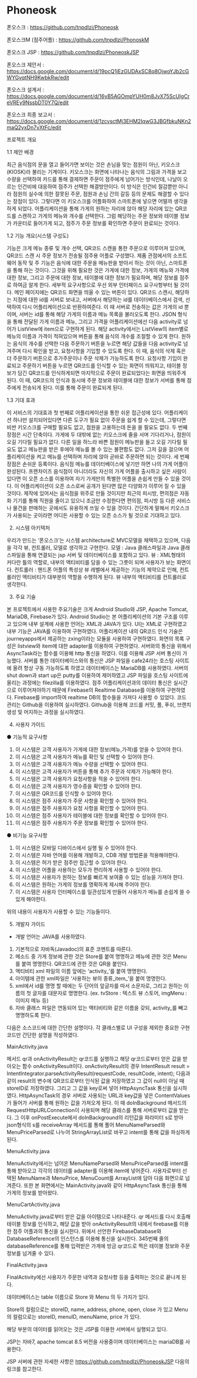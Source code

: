 # Phoneosk

폰오스크 : https://github.com/tnpdlzi/Phoneosk

폰오스크M (점주어플) : https://github.com/tnpdlzi/PhonoskM

폰오스크 JSP : https://github.com/tnpdlzi/PhoneoskJSP

폰오스크 제안서 : https://docs.google.com/document/d/19pcQ1jEzGUDAxSC8q8OjwoYJb2cGWYGvqtNH9KwbkRw/edit

폰오스크 설계서 : https://docs.google.com/document/d/16yB5AGOmpYUH0m8JvX75ScUIgCreVREy9NssbDT0Y7Q/edit

폰오스크 최종 보고서 : https://docs.google.com/document/d/1zcvsctMj3EHM2IqwG3JBGfbkuNKn2maQ2yxDn7vXtFc/edit


프로젝트 개요

1.1 제안 배경


 최근 음식점의 문을 열고 들어가면 보이는 것은 손님을 맞는 점원이 아닌, 키오스크(KIOSK)라 불리는 기계이다. 키오스크는 화면에 나타나는 음식의 그림과 가격을 보고 수량을 선택하여 카드를 통해 결제하면 주문이 점주에게 넘어가는 방식인데, 나날이 오르는 인건비에 대응하여 점주가 선택한 해결방안이다. 이 방식은 인건비 절감뿐만 아니라 점원의 실수에 의한 잘못된 주문, 점원과 손님 간의 갈등 등의 문제도 해결할 수 있다는 장점이 있다. 그렇다면 이 키오스크를 어플화하여 스마트폰에 넣으면 어떨까 생각을 하게 되었다. 어플리케이션을 통해 가게의 원하는 자리에 앉아 해당 자리에 있는 QR코드를 스캔하고 가게의 메뉴와 개수를 선택한다. 그럼 해당하는 주문 정보와 테이블 정보가 카운터로 들어가게 되고, 점주가 주문 정보를 확인하면 주문이 완료되는 것이다.
 
 
1.2 기능 개요(시스템 구성도)

  
  기능은 크게 메뉴 종류 및 개수 선택, QR코드 스캔을 통한 주문으로 이루어져 있으며, QR코드 스캔 시 주문 정보가 전송될 점주용 어플로 구성했다. 
  제품 관점에서의 소프트웨어 동작 및 주 기능은 음식에 대한 주문을 메뉴판을 받아서 하는 것이 아닌, 스마트폰을 통해 하는 것이다. 그것을 위해 필요한 것은 가게에 대한 정보, 가게의 메뉴와 가격에 대한 정보, 그리고 주문에 대한 정보, 테이블에 대한 정보가 필요하며, 해당 정보를 점주로 하여금 알게 한다.
  세부적 요구사항으로 우선 외부 인터페이스 요구사항부터 될 것이다. 메인 페이지에는 QR코드 화면을 띄울 수 있는 버튼이 있다. QR코드 스캔시, 해당하는 지점에 대한 id를 서버로 보내고, 서버에서 해당하는 id를 데이터베이스에서 검색, 선택하여 다시 어플리케이션으로 반환하여준다.
  이 때 서버로 전송하는 값은 가게의 id 뿐이며, 서버는 id를 통해 해당 가게의 이름과 메뉴 목록을 불러오도록 한다. JSON 형식을 통해 전달된 가게 이름과 메뉴, 그리고 가격을 어플리케이션에선 다음 activity로 넘어가 ListView에 item으로 구현하게 된다.
  해당 activity에서는 ListView의 item별로 메뉴의 이름과 가격이 적혀있으며 버튼을 통해 음식의 개수를 조절할 수 있게 한다. 원하는 음식의 개수를 선택한 다음 주문하기 버튼을 누르면 해당 값들을 다음 activity로 넘겨주며 다시 확인을 받고, 요청사항을 기입할 수 있도록 한다. 이 때, 음식의 삭제 혹은 더 주문하기 버튼으로 추가주문이나 주문 삭제가 가능하도록 한다.
  요청사항 기입이 완료되고 주문하기 버튼을 누르면 QR코드를 인식할 수 있는 화면이 띄워지고, 테이블 정보가 담긴 QR코드를 인식하게되면 마지막으로 주문이 완료되었다는 화면을 띄워주게 된다. 이 때, QR코드의 인식과 동시에 주문 정보와 테이블에 대한 정보가 서버를 통해 점주에게 전송되게 된다. 이를 통해 주문이 완료되게 된다.


1.3 기대 효과

  이 서비스의 기대효과 첫 번째로 어플리케이션을 통한 쉬운 접근성에 있다. 어플리케이션 하나만 설치되어있다면 다른 도구가 필요 없이 주문을 쉽게 할 수 있는데, 그렇다면 비싼 키오스크를 구매할 필요도 없고, 점원을 고용하는데 돈을 쓸 필요도 없다.
두 번째 장점은 시간 단축이다. 가게에 두 대밖에 없는 키오스크에 줄을 서며 기다리거나, 점원이 오길 기다릴 필요가 없다. 다른 일을 하느라 바쁜 점원이 메뉴판을 들고 오길 기다릴 필요도 없고 메뉴판을 받은 후에야 메뉴를 볼 수 있는 불편함도 없다. 그저 길을 걸으며 어플리케이션을 켜고 메뉴를 선택하며 자리에 앉아 곧바로 주문하면 되는 것이다.
세 번째 장점은 손쉬운 등록이다. 음식점 메뉴를 데이터베이스에 넣기만 하면 나의 가게 어플이 완성된다. 프랜차이즈 음식점이 아니더라도 자신의 가게 어플을 출시하고 싶은 사람이 있다면 이 오픈 소스를 이용하여 자기 가게만의 특별한 어플을 손쉽게 만들 수 있을 것이다.
  이 어플리케이션이 오픈 소스로써 공개가 된다면 많은 다양화가 이루어 질 수 있을 것이다. 제작에 있어서는 음식점을 위주로 만들 것이지만 최근의 피시방, 편의점은 자동화 기기를 통해 직원을 줄이고 있으니 조금만 수정한다면 편의점, 피시방 등 다른 서비스나 물건을 판매하는 곳에서도 유용하게 쓰일 수 있을 것이다. 간단하게 말해서 키오스크가 사용되는 곳이라면 어디든 사용할 수 있는 오픈 소스가 될 것으로 기대하고 있다. 


2. 시스템 아키텍처

우리가 만드는 ‘폰오스크’는 시스템 architecture로 MVC모델을 채택하고 있으며, 다음을 각각 뷰, 컨트롤러, 모델로 생각하고 구현한다.
모델 : Java 클래스파일과 Java 클래스파일을 통해 연결되는 jsp 서버 및 데이터베이스를 포함하고 있다.
뷰 : XML형태의 커다란 틀의 역할로, 내부의 액티비티를 담을 수 있는 그릇이 되며 사용자가 보는 화면이다.
컨트롤러 : 핸드폰 어플의 특성상 뷰 레벨에서 제공하는 기능의 제약으로 인해, 컨트롤러인 액티비티가 대부분의 역할을 수행하게 된다. 뷰 내부의 액티비티를 컨트롤러로 생각한다.


3. 주요 기술

 본 프로젝트에서 사용한 주요기술은 크게 Android Studio와 JSP, Apache Tomcat, MariaDB, Firebase가 있다.
 Android Studio는 본 어플리케이션의 기본 구조를 이루고 있으며 내부 설계에 사용한 언어는 XML과 JAVA가 있다. UI는 XML로 구현하였고 내부 기능은 JAVA를 이용하여 구현하였다. 
 어플리케이션 내의 QR코드 인식 기술은 journeyapps에서 제공하는 zxing이라는 모듈을 사용하여 구현하였다.
 화면의 목록 구성은 listview와 item에 대한 adapter를 이용하여 구현하였다.
 서버와의 통신을 위해서 AsyncTask라는 함수를 이용해 http 통신을 하였다. 이를 이용해 JSP 서버 통신이 가능했다.
서버를 통한 데이터베이스와의 통신은 JSP 파일을 cafe24라는 호스팅 사이트에 올려 항상 구동 가능하도록 하였고 데이터베이스는 MariaDB를 사용하였다.
 서버의 shut down과 start up은 putty를 이용하여 제어하였고 JSP 파일을 호스팅 사이트에 올리는 과정에는 filezilla를 이용하였다.
 점주 어플리케이션과의 데이터 통신은 실시간으로 이루어져야하기 때문에 Firebase의 Realtime Database를 이용하여 구현하였다.  Firebase를 import하여 realtime DB의 함수들을 가져다 사용할 수 있었다.
 코드 관리는 Github을 이용하여 실시하였다. Github을 이용해 코드를 커밋, 풀, 푸쉬, 브랜치 생성 및 머지하는 과정을 실시하였다.


4. 사용자 가이드


●   	기능적 요구사항
 
1. 	이 시스템은 고객 사용자가 가게에 대한 정보(메뉴,가격)를 얻을 수 있어야 한다.
2. 	이 시스템은 고객 사용자가 메뉴를 확인 및 선택할 수 있어야 한다.
3. 	이 시스템은 고객 사용자가 메뉴 수량을 선택할 수 있어야 한다.
4. 	이 시스템은 고객 사용자가 버튼을 통해 추가 주문과 삭제가 가능해야 한다.
5. 	이 시스템은 고객 사용자가 요청사항을 적을 수 있어야 한다.
6. 	이 시스템은 고객 사용자가 영수증을 확인할 수 있어야 한다.
7. 	이 시스템은 QR코드를 인식할 수 있어야 한다.
8. 	이 시스템은 점주 사용자가 주문 사항을 확인할 수 있어야 한다.
9.   이 시스템은 점주 사용자가 요청 사항을 확인할 수 있어야 한다.
10.  이 시스템은 점주 사용자가 테이블에 대한 정보를 확인할 수 있어야 한다.
11.  이 시스템은 점주 사용자가 주문 정보를 확인할 수 있어야 한다.
 
●   	비기능 요구사항
 
1. 	이 시스템은 모바일 디바이스에서 실행 될 수 있어야 한다.
2. 	이 시스템은 자바 언어를 이용해 개발하고, CDB 개발 방법론을 적용해야한다.
3. 	이 시스템은 허가 받은 점주만 접근할 수 있어야 한다.
4. 	이 시스템은 어플을 사용하는 모두가 편리하게 사용할 수 있어야 한다.
5. 	이 시스템은 사용자가 원하는 정보를 빠르게 보여줄 수 있는 성능을 가져야 한다.
6. 	이 시스템은 원하는 가게의 정보를 명확하게 제시해 주어야 한다.
7.  이 시스템은 사용자 인터페이스를 일관성있게 만들어 사용자가 메뉴를 손쉽게 쓸 수 있게 해야한다.

위의 내용이 사용자가 사용할 수 있는 기능들이다.

5. 개발자 가이드

- 개발 언어는 JAVA를 사용하였다.

1. 기본적으로 자바독(Javadoc)의 표준 코멘트를 따른다.
2. 메소드 중 가게 정보에 관한 것은 Store를 붙여 명명하고 메뉴에 관한 것은 Menu를 붙여 명명한다. QR코드에 관한 것은 QR을 붙인다.
3. 액티비티 xml 파일의 이름 앞에는 ‘activity_’를 붙여 명명한다.
4. 아이템에 관한 xml파일은 ‘사용하는 뷰의 종류_item_’을 붙여 명명한다.
5. xml에서 id를 명명 할 때에는 두 단어의 앞글자를 따서 소문자로, 그리고 원하는 이름의 첫 글자를 대문자로 명명한다. (ex. tvStore : 텍스트 뷰 스토어, imgMenu : 이미지 메뉴 등)
6. 자바 클래스 파일은 연동되어 있는 액티비티와 같은 이름을 갖되, activity_를 빼고 명명하도록 한다.


다음은 소스코드에 대한 간단한 설명이다. 각 클래스별로 UI 구성을 제외한 중요한 구현 코드만 간단한 설명을 작성하였다.

MainActivity.java

메서드 qr과 onActivityResult는 qr코드를 실행하고 해당 qr코드로부터 얻은 값을 받아오는 함수 onActivityResult이다. 
onActivityResult의 경우 IntentResult result = IntentIntegrator.parseActivityResult(requestCode, resultCode, intent);
다음과 같이 result의 변수에 QR코드로부터 인식된 값을 저장하였고 그 값이 null이 아닐 때 storeID로 저장하였다. 그리고 그 값을 key로써 넣어 HttpAsyncTask 통신을 실시하였다.
HttpAsyncTask의 경우 서버로 사용되는 URL과 key값을 넣은 ContentValues가 들어가 서버를 통해 원하는 값을 가져오게 된다. 이 때 doInBackground 메서드의 RequestHttpURLConnection이 사용되며 해당 클래스를 통해 서버로부터 값을 받는다.
그 이후 onPostExecute에서 doInBackground의 리턴값을 파라미터 s로 받아 json형식의 s를 receiveArray 메서드를 통해 풀어 MenuNameParsed와 MenuPriceParsed로 나누어 StringArrayList로 바꾸고 intent를 통해 값을 파싱하게 된다.

MenuActivity.java

MenuActivity에서는 넘어온 MenuNameParsed와 MenuPriceParsed를 intent를 통해 받아오고 각각의 데이터를 adapter를 이용해 item에 넣어준다.
사용자로부터 선택된 MenuName과 MenuPrice, MenuCount를 ArrayList에 담아 다음 화면으로 넘겨준다. 
또한 본 화면에서는 MainActivity.java와 같이 HttpAsyncTask 통신을 통해 가게의 정보를 받아왔다.

MenuCartActivity.java

MenuActivity.java로부터 받은 값을 아이템으로 나타내준다. qr 메서드를 다시 호출해 테이블 정보를 인식하고, 해당 값을 받아 onActivityResult의 내에서 firebase를 이용한 점주 어플과의 통신을 실시한다. 위에서 선언한  FirebaseDatabase와 DatabaseReference의 인스턴스를 이용해 통신을 실시한다. 345번째 줄의 databaseReference를 통해  입력받은 가게에 방금 qr코드로 찍은 테이블 정보와 주문 정보를 넘겨줄 수 있다.

FinalActivity.java

FinalActivity에선 사용자가 주문한 내역과 요청사항 등을 출력하는 것으로 끝나게 된다.


데이터베이스는 table 이름으로 Store 와 Menu 의 두 가지가 있다.

Store의 컬럼으로는 storeID, name, address, phone, open, close 가 있고 Menu의 컬럼으로는 storeID, menuID, menuName, price 가 있다.

해당 부분의 데이터를 읽어오는 것은 JSP를 이용한 서버에서 실행되고 있다.

JSP는 자바7, apache tomcat 8.5 버전을 사용중이며 데이터베이스는 mariaDB를 사용한다.

JSP 서버에 관한 자세한 사항은 https://github.com/tnpdlzi/PhoneoskJSP 다음의 링크를 참고한다.
